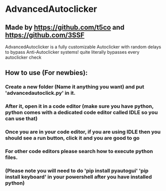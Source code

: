 # AdvancedAutoclicker
## Made by https://github.com/t5co and https://github.com/3SSF


AdvancedAutoclicker is a fully customizable Autoclicker with random delays to bypass Anti-Autoclicker systems!
quite literally bypasses every autoclicker check


## How to use (For newbies):
### Create a new folder (Name it anything you want) and put 'advancedautoclick.py' in it.
### After it, open it in a code editor (make sure you have python, python comes with a dedicated code editor called IDLE so you can use that)
### Once you are in your code editor, if you are using IDLE then you should see a run button, click it and you are good to go
### For other code editors please search how to execute python files.

### (Please note you will need to do 'pip install pyautogui' 'pip install keyboard' in your powershell after you have installed python)

